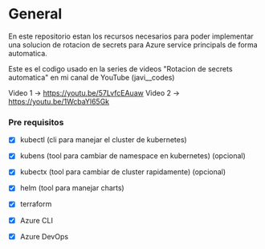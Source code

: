 # General

En este repositorio estan los recursos necesarios para poder implementar una solucion de rotacion de secrets para 
Azure service principals de forma automatica.

Este es el codigo usado en la series de videos "Rotacion de secrets automatica" en mi canal de YouTube (javi__codes)

Video 1 -> https://youtu.be/57LvfcEAuaw
Video 2 -> https://youtu.be/1WcbaYl65Gk

### Pre requisitos

- [x] kubectl (cli para manejar el cluster de kubernetes)
- [x] kubens (tool para cambiar de namespace en kubernetes) (opcional)
- [x] kubectx (tool para cambiar de cluster rapidamente) (opcional)
- [x] helm (tool para manejar charts)
- [x] terraform
- [x] Azure CLI
- [x] Azure DevOps

